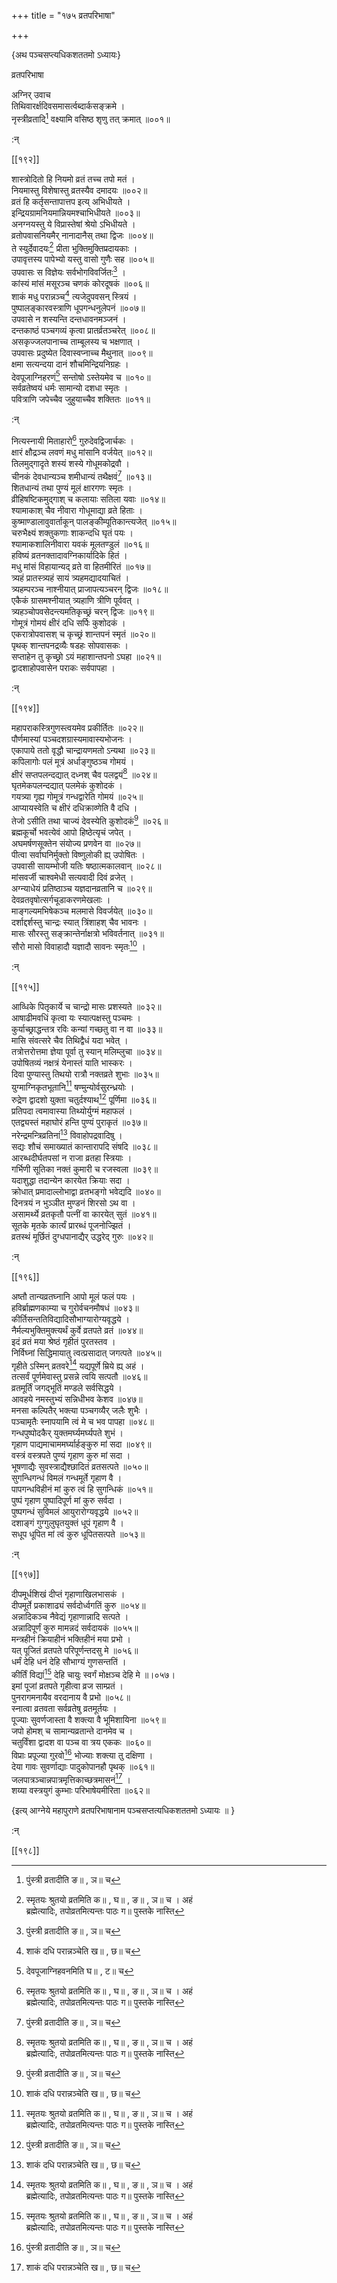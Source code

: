 +++
title = "१७५ व्रतपरिभाषा"

+++

\{अथ पञ्चसप्त्यधिकशततमो ऽध्यायः\}

व्रतपरिभाषा  
    
अग्निर् उवाच  
तिथिवारर्क्षदिवसमासर्त्वब्दार्कसङ्क्रमे ।  
नृस्त्रीव्रतादि[^२] वक्ष्यामि वसिष्ठ शृणु तत् क्रमात्   ॥००१॥  
    
:न्  
    
[^१]: स्मृतयः श्रुतयो व्रतमिति क॥ , घ॥ , ङ॥ , ञ॥ च । अहं  
ब्रह्मेत्यादिः, तपोव्रतमित्यन्तः पाठः ग॥ पुस्तके नास्ति  
    
[^२]: पुंस्त्री व्रतादीति ङ॥ , ञ॥ च  

[[१९२]]
    
शास्त्रोदितो हि नियमो व्रतं तच्च तपो मतं ।  
नियमास्तु विशेषास्तु व्रतस्यैव दमादयः ॥००२॥  
व्रतं हि कर्तृसन्तापात्तप इत्य् अभिधीयते ।  
इन्द्रियग्रामनियमान्नियमश्चाभिधीयते ॥००३॥  
अनग्नयस्तु ये विप्रास्तेषां श्रेयो ऽभिधीयते ।  
व्रतोपवासनियमैर् नानादानैस् तथा द्विजः ॥००४॥  
ते स्युर्देवादयः[^१] प्रीता भुक्तिमुक्तिप्रदायकाः   ।  
उपावृत्तस्य पापेभ्यो यस्तु वासो गुणैः सह ॥००५॥  
उपवासः स विज्ञेयः सर्वभोगविवर्जितः[^२] ।  
कांस्यं मांसं मसूरञ्च चणकं कोरदूषकं   ॥००६॥  
शाकं मधु परान्नञ्च[^३] त्यजेदुपवसन् स्त्रियं ।  
पुष्पालङ्कारवस्त्राणि धूपगन्धनुलेपनं ॥००७॥  
उपवासे न शस्यन्ति दन्तधावनमञ्जनं ।  
दन्तकाष्ठं पञ्चगव्यं कृत्वा प्रातर्व्रतञ्चरेत्   ॥००८॥  
असकृज्जलपानाच्च ताम्बूलस्य च भक्षणात् ।  
उपवासः प्रदुष्येत दिवास्वप्नाच्च मैथुनात् ॥००९॥  
क्षमा सत्यन्दया दानं शौचमिन्द्रियनिग्रहः ।  
देवपूजाग्निहरणं[^४] सन्तोषो ऽस्तेयमेव च ॥०१०॥  
सर्वव्रतेष्वयं धर्मः सामान्यो दशधा स्मृतः   ।  
पवित्राणि जपेच्चैव जुहुयाच्चैव शक्तितः ॥०११॥  
    
:न्  
    
[^१]: तैः स्युर्देवादय इति ग॥ , छ॥ च  
    
[^२]: सर्वपापविवर्जित इति ज॥ , झ॥ च । सर्वतः परिवर्जित इति छ॥  
    
[^३]: शाकं दधि परान्नञ्चेति ख॥ , छ॥ च  
    
[^४]: देवपूजाग्निहवनमिति घ॥ , ट॥ च  
    
नित्यस्नायी मिताहारो[^१] गुरुदेवद्विजार्चकः ।  
क्षारं क्षौद्रञ्च लवणं मधु मांसानि वर्जयेत्   ॥०१२॥  
तिलमुद्गादृते शस्यं शस्ये गोधूमकोद्रवौ ।  
चीनकं देवधान्यञ्च शमीधान्यं तथैक्षवं[^२]   ॥०१३॥  
शितधान्यं तथा पुण्यं मूलं क्षारगणः स्मृतः   ।  
व्रीहिषष्टिकमुद्गाश् च कलायाः सतिला यवाः   ॥०१४॥  
श्यामाकाश् चैव नीवारा गोधूमाद्या व्रते हिताः   ।  
कुष्माण्डालावुवार्ताकून् पालङ्कीम्पूतिकान्त्यजेत्   ॥०१५॥  
चरुभैक्ष्यं शक्तुकणाः शाकन्दधि घृतं पयः   ।  
श्यामाकशालिनीवारा यवकं मूलतण्डुलं   ॥०१६॥  
हविष्यं व्रतनक्तादावग्निकार्यादिके हितं ।  
मधु मांसं विहायान्यद् व्रते वा हितमीरितं ॥०१७॥  
त्र्यहं प्रातस्त्र्यहं सायं त्र्यहमद्यादयाचितं   ।  
त्र्यहम्परञ्च नाश्नीयात् प्राजापत्यञ्चरन् द्विजः   ॥०१८॥  
एकैकं ग्रासमश्नीयात् त्र्यहाणि त्रीणि पूर्ववत्   ।  
त्र्यहञ्चोपवसेदन्त्यमतिकृच्छ्रं चरन् द्विजः ॥०१९॥  
गोमूत्रं गोमयं क्षीरं दधि सर्पिः कुशोदकं   ।  
एकरात्रोपवासश् च कृच्छ्रं शान्तपनं स्मृतं   ॥०२०॥  
पृथक् शान्तपनद्रव्यैः षडहः सोपवासकः   ।  
सप्ताहेन तु कृच्छ्रो ऽयं महाशान्तपनो ऽघहा ॥०२१॥  
द्वादशाहोपवासेन पराकः सर्वपापहा ।  
    
:न्  
    
[^१]: यताहार इति घ॥  
    
[^२]: शमीधान्यं तथैव चेति ग॥ ,झ॥ च  

[[१९४]]
    
महापराकस्त्रिगुणस्त्वयमेव प्रकीर्तितः ॥०२२॥  
पौर्णमास्यां पञ्चदशग्रास्यमावास्यभोजनः   ।  
एकापाये ततो वृद्धौ चान्द्रायणमतो ऽन्यथा ॥०२३॥  
कपिलागोः पलं मूत्रं अर्धाङ्गुष्ठञ्च गोमयं   ।  
क्षीरं सप्तपलन्दद्यात् दध्नश् चैव पलद्वयं[^१]   ॥०२४॥  
घृतमेकपलन्दद्यात् पलमेकं कुशोदकं ।  
गयत्र्या गृह्य गोमूत्रं गन्धद्वारेति गोमयं ॥०२५॥  
आप्यायस्वेति च क्षीरं दधिक्राव्णेति वै दधि ।  
तेजो ऽसीति तथा चाज्यं देवस्येति कुशोदकं[^२] ॥०२६॥  
ब्रह्मकूर्चो भवत्येवं आपो हिष्ठेत्यृचं जपेत्   ।  
अघमर्षणसूक्तेन संयोज्य प्रणवेन वा ॥०२७॥  
पीत्वा सर्वाघनिर्मुक्तो विष्णुलोकी ह्य् उपोषितः   ।  
उपवासी सायम्भोजी यतिः षष्ठात्मकालवान्   ॥०२८॥  
मांसवर्जी चाश्वमेधी सत्यवादी दिवं व्रजेत् ।  
अग्न्याधेयं प्रतिष्ठाञ्च यज्ञदानव्रतानि च ॥०२९॥  
देवव्रतवृषोत्सर्गचूडाकरणमेखलाः ।  
माङ्गल्यमभिषेकञ्च मलमासे विवर्जयेत् ॥०३०॥  
दर्शाद्दर्शस्तु चान्द्रः स्यात् त्रिंशाहश् चैव भावनः   ।  
मासः सौरस्तु सङ्क्रान्तेर्नाक्षत्रो भविवर्तनात् ॥०३१॥  
सौरो मासो विवाहादौ यज्ञादौ सावनः स्मृतः[^३]   ।  
    
:न्  
    
[^१]: दध्नश् चैव पलत्रयमिति घ॥ , ञ॥ , ट॥ च  
    
[^२]: गायत्र्या इत्य् आदिः, कुशोदकमित्यन्तः पाठः छ॥ पुस्तके  
नास्ति  
    
[^३]: सावनो मत इति छ॥  

[[१९५]]
    
आव्धिके पितृकार्ये च चान्द्रो मासः प्रशस्यते ॥०३२॥  
आषाढीमवधिं कृत्वा यः स्यात्पक्षस्तु पञ्चमः   ।  
कुर्याच्छ्राद्धन्तत्र रविः कन्यां गच्छतु वा न वा   ॥०३३॥  
मासि संवत्सरे चैव तिथिद्वैधं यदा भवेत् ।  
तत्रोत्तरोत्तमा ज्ञेया पूर्वा तु स्यान् मलिम्लुचा ॥०३४॥  
उपोषितव्यं नक्षत्रं येनास्तं याति भास्करः   ।  
दिवा पुण्यास्तु तिथयो रात्रौ नक्तव्रते शुभाः ॥०३५॥  
युग्माग्निकृतभूतानि[^१] षण्मुन्योर्वसुरन्ध्रयोः   ।  
रुद्रेण द्वादशो युक्ता चतुर्दश्याथ[^२] पूर्णिमा   ॥०३६॥  
प्रतिपदा त्वमावास्या तिथ्योर्युग्मं महाफलं ।  
एतद्व्यस्तं महाघोरं हन्ति पुण्यं पुराकृतं   ॥०३७॥  
नरेन्द्रमन्त्रिव्रतिनां[^३] विवाहोपद्रवादिषु ।  
सद्यः शौचं समाख्यातं कान्तारापदि संषदि   ॥०३८॥  
आरब्धदीर्घतपसां न राजा व्रतहा स्त्रियाः ।  
गर्भिणी सूतिका नक्तं कुमारी च रजस्वला ॥०३९॥  
यदाशुद्धा तदान्येन कारयेत क्रियाः सदा ।  
क्रोधात् प्रमादाल्लोभाद्वा व्रतभङ्गो भवेद्यदि ॥०४०॥  
दिनत्रयं न भुञ्ञीत मुण्डनं शिरसो ऽथ वा   ।  
असामर्थ्ये व्रतकृतौ पत्नीं वा कारयेत् सुतं ॥०४१॥  
सूतके मृतके कार्त्यं प्रारब्धं पूजनोज्झितं   ।  
व्रतस्थं मूर्छितं दुग्धपानाद्यैर् उद्धरेद् गुरुः   ॥०४२॥  
    
:न्  
    
[^१]: युग्माग्नियुगभूतानीति ज॥ , झ॥ च  
    
[^२]: चतुर्दश्या चेति ग॥  
    
[^३]: नरेन्द्रसत्रिव्रतिनामिति ख॥ , घ॥ , ज॥ , ञ॥ च  

[[१९६]]
    
अष्तौ तान्यव्रतघ्नानि आपो मूलं फलं पयः   ।  
हविर्ब्राह्मणकाम्या च गुरोर्वचनमौषधं ॥०४३॥  
कीर्तिसन्ततिविद्यादिसौभाग्यारोग्यवृद्धये ।  
नैर्मल्यभुक्तिमुक्त्यर्थं कुर्वे व्रतपते व्रतं ॥०४४॥  
इदं व्रतं मया श्रेष्ठं गृहीतं पुरतस्तव   ।  
निर्विघ्नां सिद्धिमायातु त्वत्प्रसादात् जगत्पते ॥०४५॥  
गृहीते ऽस्मिन् व्रतवरे[^१] यद्यपूर्णे म्रिये ह्य् अहं ।  
तत्सर्वं पूर्णमेवास्तु प्रसन्ने त्वयि सत्पतौ ॥०४६॥  
व्रतमूर्तिं जगद्भूतिं मण्डले सर्वसिद्धये ।  
आवहये नमस्तुभ्यं सन्निधीभव केशव ॥०४७॥  
मनसा कल्पितैर् भक्त्या पञ्चगव्यैर् जलैः शुभैः   ।  
पञ्चामृतैः स्नापयामि त्वं मे च भव पापहा   ॥०४८॥  
गन्धपुष्पोदकैर् युक्तमर्घ्यमर्घ्यपते शुभं ।  
गृहाण पाद्यमाचाममर्घ्यार्हङ्कुरु मां सदा   ॥०४९॥  
वस्त्रं वस्त्रपते पुण्यं गृहाण कुरु मां सदा   ।  
भूषणाद्यैः सुवस्त्राद्यैश्छादितं व्रतसत्पते   ॥०५०॥  
सुगन्धिगन्धं विमलं गन्धमूर्ते गृहाण वै ।  
पापगन्धविहीनं मां कुरु त्वं हि सुगन्धिकं   ॥०५१॥  
पुष्पं गृहाण पुष्पादिपूर्ण मां कुरु सर्वदा   ।  
पुष्पगन्धं सुविमलं आयुरारोग्यवृद्धये ॥०५२॥  
दशाङ्गं गुग्गुलुघृतयुक्तं धूपं गृहाण वै   ।  
सधूप धूपित मां त्वं कुरु धूपितसत्पते ॥०५३॥  
    
:न्  
    
[^१]: व्रते देव इति ग॥ , घ॥ , ज॥ , झ॥ , ञ॥ , ट॥ च  

[[१९७]]
    
दीपमूर्धशिखं दीप्तं गृहाणाखिलभासकं   ।  
दीपमूर्ते प्रकाशाढ्यं सर्वदोर्ध्वगतिं कुरु   ॥०५४॥  
अन्नादिकञ्च नैवेद्यं गृहाणान्नादि सत्पते ।  
अन्नादिपूर्णं कुरु मामन्नदं सर्वदायकं ॥०५५॥  
मन्त्रहीनं क्रियाहीनं भक्तिहीनं मया प्रभो   ।  
यत् पूजितं व्रतपते परिपूर्णन्तदसु मे ॥०५६॥  
धर्मं देहि धनं देहि सौभाग्यं गुणसन्ततिं   ।  
कीर्तिं विद्यां[^१] देहि चायुः स्वर्गं मोक्षञ्च देहि मे  ॥।०५७।  
इमां पूजां व्रतपते गृहीत्वा व्रज साम्प्रतं   ।  
पुनरागमनायैव वरदानाय वै प्रभो ॥०५८॥  
स्नात्वा व्रतवता सर्वव्रतेषु व्रतमूर्तयः ।  
पूज्याः सुवर्णजास्ता वै शक्त्या वै भूमिशायिना   ॥०५९॥  
जपो होमश् च सामान्यव्रतान्ते दानमेव च ।  
चतुर्विंशा द्वादश वा पञ्च वा त्रय एककः ॥०६०॥  
विप्राः प्रपूज्या गुरवो[^२] भोज्याः शक्त्या तु दक्षिणा   ।  
देया गावः सुवर्णाद्याः पादुकोपानहौ पृथक्   ॥०६१॥  
जलपात्रञ्चान्नपात्रमृत्तिकाच्छत्रमासनं[^३] ।  
शय्या वस्त्रयुगं कुम्भाः परिभाषेयमीरिता   ॥०६२॥  
    
\{इत्य् आग्नेये महापुराणे व्रतपरिभाषानाम पञ्चसप्तत्यधिकशततमो ऽध्यायः ॥  }
    
:न्  
    
[^१]: कीर्तिं वृद्धिमिति ख॥ , छ॥ च  
[^२]: विप्राः पूज्याः सगरव इति घ॥ , ज॥ , ट॥ च  
    
[^३]: मुद्रिकाछत्रमासनमिति घ॥  

[[१९८]]